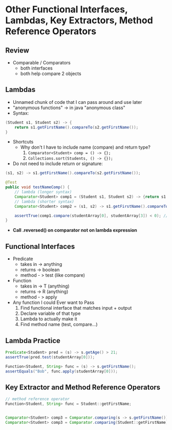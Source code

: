 # Other Functional Interfaces, Lambdas, Key Extractors, Method Reference Operators

## Review
- Comparable / Comparators
    - both interfaces
    - both help compare 2 objects 

## Lambdas
- Unnamed chunk of code that I can pass around and use later
- "anonymous functions" -> in java "anonymous class"
- Syntax:
```java
(Student s1, Student s2) -> {
    return s1.getFirstName().compareTo(s2.getFirstName());
}
```
- Shortcuts
    - Why don't I have to include name (compare) and return type?
        1. `Comparator<Student> comp = () -> {};`
        2. `Collections.sort(Students, () -> {});`  
- Do not need to include return or signature:
```java
(s1, s2) -> s1.getFirstName().compareTo(s2.getFirstName());
```
```java
@Test
public void testNameComp() {
    // lambda (longer syntax)
    Comparator<Student> comp1 = (Student s1, Student s2) -> {return s1.getFirstName().compareTo(s2.getFirstName());};
    // lambda (shorter syntax)
    Comparator<Student> comp2 = (s1, s2) -> s1.getFirstName().compareTo(s2.getFirstName());

    assertTrue(comp1.compare(studentArray[0], studentArray[3]) < 0); // B < P>
}
```
- **Call .reversed() on comparator not on lambda expression**

## Functional Interfaces
- Predicate
    - takes in -> anything
    - returns ->  boolean
    - method - > test (like compare)
- Function
    - takes in -> T (anything)
    - returns -> R (anything)
    - method - > apply
- Any function I could Ever want to Pass
    1. Find functional interface that matches input + output
    2. Declare variable of that type
    3. Lambda to actually make it
    4. Find method name (test, compare...)

## Lambda Practice
```java
Predicate<Student> pred = (s) -> s.getAge() > 21;
assertTrue(pred.test(studentArray[0]));

Function<Student, String> func = (s) -> s.getFirstName();
assertEquals("Bob", func.apply(studentArray[0]));
```

## Key Extractor and Method Reference Operators
```java
// method reference operator
Function<Student, String> func = Student::getFirstName;


Comparator<Student> comp3 = Comparator.comparing(s -> s.getFirstName());
Comparator<Student> comp3 = Comparator.comparing(Student::getFirstName);
```